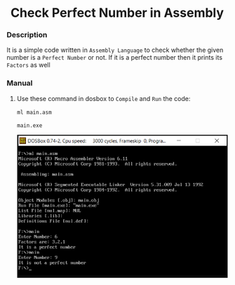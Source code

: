<h1 align="center">Check Perfect Number in Assembly</h1>

### Description
It is a simple code written in `Assembly Language` to check whether the given number is a `Perfect Number` or not. If it is a perfect number then it prints its `Factors` as well

### Manual
1) Use these command in dosbox to `Compile` and `Run` the code:
    ```
    ml main.asm
    ```
    ```
    main.exe
    ```
    
    <div align="center">
      <img src = "https://github.com/SameetAsadullah/Check-Perfect-Number-in-Assembly/blob/main/extras/working-ss.png" alt = "" width="600px"/>
    </div>
